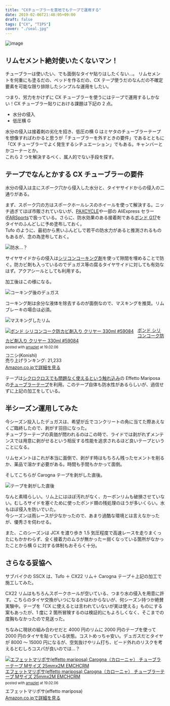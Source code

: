 ```yaml
---
title: "CXチューブラーを意地でもテープで運用する"
date: 2019-02-06T21:48:05+09:00
draft: false
tags: ["CX", "TIPS"]
cover: "./seal.jpg"
---
```


![image](./seal.jpg)

## リムセメント絶対使いたくないマン！

チューブラーは使いたい、でも面倒なタイヤ貼りはしたくない…。
リムセメントを何重にも塗るだの、ベッドを作るだの、CX テープ使うだのなんだの不確定要素を可能な限り排除したシンプルな運用をしたい。

つまり、労力をかけずに CX チューブラーを使うにはテープで運用するしかない！CX チューブラー貼りにおける課題は下記の 2 点。

- 水分の侵入
- 低圧横 G

水分の侵入は接着剤の劣化を招き、低圧の横 G はミヤタのチューブラーテープを想像すればわかると思うが「チューブラーを外すときの要件」であるとともに「CX チューブラーでよく発生するシチュエーション」でもある。キャンバーとかコーナーとか。  
これら 2 つを解決するべく、属人的でない手段を探す。

## テープでなんとかする CX チューブラーの要件

水分の侵入は主にスポーク穴から侵入した水分と、タイヤサイドからの侵入の二通りがある。

まず、スポーク穴の方はスポークホールレスのホイールを使って解決する。ニッチ過ぎてほぼ市販されていないが、[PAXCYCLE](http://www.paxcycle.com/)や一部の AliExpress セラー([FARSports](https://www.aliexpress.com/store/all-wholesale-products/103713.html)で扱っている。さらに、防水効果のある接着剤である[ボンド G17](https://amzn.to/2JeDVs9)をタイヤのふんどしに予め塗布しておく。  
Tufo のように、最初から黒いふんどしで若干の防水力があると推測されるものもあるが、念の為塗布しておく。

![防水…？](./tufo.jpg)

サイヤサイドからの侵入は[シリコンコーキング剤](https://amzn.to/2Sgj7tN)を使って隙間を埋めることで防ぐ。防カビ剤も入っているのでデュガス等の腐るタイヤサイドに対しても有効なはず。アクアシールとしても利用する。

加工後はこの様になる。

![コーキング後のデュガス](./coaking.jpg)

コーキング剤は余分な液体を除去するのが面倒なので、マスキングを推奨。リムブレーキの場合は必須。

![マスキングしたリム](./seal.jpg)

<div class="amazlet-box" style="margin-bottom:0px;"><div class="amazlet-image" style="float:left;margin:0px 12px 1px 0px;"><a href="http://www.amazon.co.jp/exec/obidos/ASIN/B000TGLPM2/gensobunya-22/ref=nosim/" name="amazletlink" target="_blank"><img src="https://images-fe.ssl-images-amazon.com/images/I/41Gg9I5ao6L._SL160_.jpg" alt="ボンド シリコンコーク防カビ剤入り クリヤー 330ml #59084" style="border: none;" /></a></div><div class="amazlet-info" style="line-height:120%; margin-bottom: 10px"><div class="amazlet-name" style="margin-bottom:10px;line-height:120%"><a href="http://www.amazon.co.jp/exec/obidos/ASIN/B000TGLPM2/gensobunya-22/ref=nosim/" name="amazletlink" target="_blank">ボンド シリコンコーク防カビ剤入り クリヤー 330ml #59084</a><div class="amazlet-powered-date" style="font-size:80%;margin-top:5px;line-height:120%">posted with <a href="http://www.amazlet.com/" title="amazlet" target="_blank">amazlet</a> at 19.02.06</div></div><div class="amazlet-detail">コニシ(Konishi) <br />売り上げランキング: 21,233<br /></div><div class="amazlet-sub-info" style="float: left;"><div class="amazlet-link" style="margin-top: 5px"><a href="http://www.amazon.co.jp/exec/obidos/ASIN/B000TGLPM2/gensobunya-22/ref=nosim/" name="amazletlink" target="_blank">Amazon.co.jpで詳細を見る</a></div></div></div><div class="amazlet-footer" style="clear: left"></div></div>

テープは[シクロクロスでも問題なく使えるという触れ込み](https://www.cyclowired.jp/lifenews/node/191669)の Effetto Mariposa の[チューブラーテープ](https://amzn.to/2u8o89K)を利用。このテープ自体も防水性があるらしいが、過信せずに上記の加工をしている。

## 半シーズン運用してみた

今シーズン投入したデュガスは、希望が丘でコンクリートの角に当てた際あえなくご臨終したので、剥がす羽目になった。  
チューブラーテープの真価が問われるのはこの時で、ライドでは剥がれずメンテンスでは用意に剥がせるという相反する性能を追求されるほど良いテープということになる。

リムセメントはこれが本当に面倒で、剥がす時はもちろん残ったセメントを削るか、薬品で溶かす必要がある。時間も手間もかかって面倒。

そしてこちらが Carogna テープを剥がした直後。

![テープを剥がした直後](./purged.jpg)

なんと素晴らしい。リム上にはほぼ汚れがなく、カーボンリムも破損させていない。むしろサイドを塞ぐために使ったボンド類の残処理のほうが多いくらい。水もほぼ侵入を防いでいた。  
今シーズンは雨レースが少なかったので、あまり過酷な環境とは言えなかったが、優秀さを伺わせる。

また、このシーズンは JCX を渡り歩き 1.5 気圧程度で高速レースを走りまくったにもかかわらず、全く接着力のムラが無かった＝弱くなっている箇所がなかったことから横 G に対する体制もおそらく十分。

## さらなる妥協へ

サブバイクの SSCX は、Tufo ＋ CX22 リム＋ Carogna テープ＋上記の加工で施工してみた。

CX22 リムはもちろんスポークホールが空いている、つまり水の侵入を用意に許す。こちらのタイヤ交換がいつになるかはわからないが、何シーズン持つか絶賛実験中。テープを「CX に使えるとは言われていないが実は使える」ものにする案もあったが、1 度に 2 箇所冒険するのは検証的にもよろしくなく、そこまでの度胸もなかったので見送った。

ちなみに現状の組み合わせだと 4000 円のリムに 2000 円のテープを使って 2000 円のタイヤを貼っている状態。コストめっちゃ安い。デュガスだとタイヤが 8000 ～ 15000 円になるが、空気抜けやリム打ち、ビード外れのリスクを考えるとむしろコスパが良いのでは…？

<div class="amazlet-box" style="margin-bottom:0px;"><div class="amazlet-image" style="float:left;margin:0px 12px 1px 0px;"><a href="http://www.amazon.co.jp/exec/obidos/ASIN/B00SYZFCGU/gensobunya-22/ref=nosim/" name="amazletlink" target="_blank"><img src="https://images-fe.ssl-images-amazon.com/images/I/413eVnjppbL._SL160_.jpg" alt="エフェットマリポサ(effetto mariposa) Carogna（カローニャ） チューブラーテープ Mサイズ 25mmx2M EMCHCRM" style="border: none;" /></a></div><div class="amazlet-info" style="line-height:120%; margin-bottom: 10px"><div class="amazlet-name" style="margin-bottom:10px;line-height:120%"><a href="http://www.amazon.co.jp/exec/obidos/ASIN/B00SYZFCGU/gensobunya-22/ref=nosim/" name="amazletlink" target="_blank">エフェットマリポサ(effetto mariposa) Carogna（カローニャ） チューブラーテープ Mサイズ 25mmx2M EMCHCRM</a><div class="amazlet-powered-date" style="font-size:80%;margin-top:5px;line-height:120%">posted with <a href="http://www.amazlet.com/" title="amazlet" target="_blank">amazlet</a> at 19.02.06</div></div><div class="amazlet-detail">エフェットマリポサ(effetto mariposa) <br /></div><div class="amazlet-sub-info" style="float: left;"><div class="amazlet-link" style="margin-top: 5px"><a href="http://www.amazon.co.jp/exec/obidos/ASIN/B00SYZFCGU/gensobunya-22/ref=nosim/" name="amazletlink" target="_blank">Amazon.co.jpで詳細を見る</a></div></div></div><div class="amazlet-footer" style="clear: left"></div></div>

